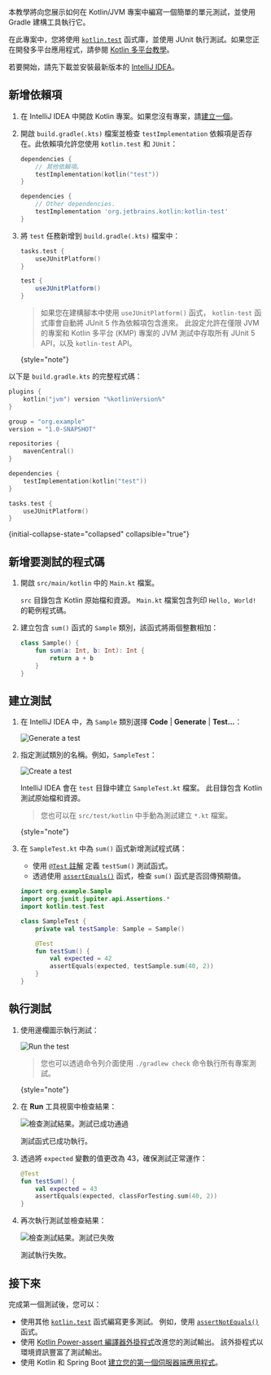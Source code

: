 [//]: # (title: 使用 JUnit 在 JVM 中測試程式碼 – 教學)

本教學將向您展示如何在 Kotlin/JVM 專案中編寫一個簡單的單元測試，並使用 Gradle 建構工具執行它。

在此專案中，您將使用 [`kotlin.test`](https://kotlinlang.org/api/latest/kotlin.test/index.html) 函式庫，並使用 JUnit 執行測試。如果您正在開發多平台應用程式，請參閱 [Kotlin 多平台教學](https://www.jetbrains.com/help/kotlin-multiplatform-dev/multiplatform-run-tests.html)。

若要開始，請先下載並安裝最新版本的 [IntelliJ IDEA](https://www.jetbrains.com/idea/download/index.html)。

## 新增依賴項

1. 在 IntelliJ IDEA 中開啟 Kotlin 專案。如果您沒有專案，請[建立一個](https://www.jetbrains.com/help/idea/create-your-first-kotlin-app.html#create-project)。

2. 開啟 `build.gradle(.kts)` 檔案並檢查 `testImplementation` 依賴項是否存在。此依賴項允許您使用 `kotlin.test` 和 `JUnit`：

    <tabs group="build-script">
    <tab title="Kotlin" group-key="kotlin">

   ```kotlin
   dependencies {
       // 其他依賴項。
       testImplementation(kotlin("test"))
   }
   ```

    </tab>
    <tab title="Groovy" group-key="groovy">

   ```groovy
   dependencies {
       // Other dependencies.
       testImplementation 'org.jetbrains.kotlin:kotlin-test'
   }
   ```

   </tab>
   </tabs>

3. 將 `test` 任務新增到 `build.gradle(.kts)` 檔案中：

    <tabs group="build-script">
    <tab title="Kotlin" group-key="kotlin">

   ```kotlin
   tasks.test {
       useJUnitPlatform()
   }
   ```

    </tab>
    <tab title="Groovy" group-key="groovy">

   ```groovy
   test {
       useJUnitPlatform()
   }
   ```

   </tab>
   </tabs>

   > 如果您在建構腳本中使用 `useJUnitPlatform()` 函式，
   > `kotlin-test` 函式庫會自動將 JUnit 5 作為依賴項包含進來。
   > 此設定允許在僅限 JVM 的專案和 Kotlin 多平台 (KMP) 專案的 JVM 測試中存取所有 JUnit 5 API，以及 `kotlin-test` API。
   >
   {style="note"}

以下是 `build.gradle.kts` 的完整程式碼：

```kotlin
plugins {
    kotlin("jvm") version "%kotlinVersion%"
}

group = "org.example"
version = "1.0-SNAPSHOT"

repositories {
    mavenCentral()
}

dependencies {
    testImplementation(kotlin("test"))
}

tasks.test {
    useJUnitPlatform()
}
```
{initial-collapse-state="collapsed" collapsible="true"}

## 新增要測試的程式碼

1. 開啟 `src/main/kotlin` 中的 `Main.kt` 檔案。

   `src` 目錄包含 Kotlin 原始檔和資源。
   `Main.kt` 檔案包含列印 `Hello, World!` 的範例程式碼。

2. 建立包含 `sum()` 函式的 `Sample` 類別，該函式將兩個整數相加：

   ```kotlin
   class Sample() {
       fun sum(a: Int, b: Int): Int {
           return a + b
       }
   }
   ```

## 建立測試

1. 在 IntelliJ IDEA 中，為 `Sample` 類別選擇 **Code** | **Generate** | **Test...**：

   ![Generate a test](generate-test.png)

2. 指定測試類別的名稱。例如，`SampleTest`：

   ![Create a test](create-test.png)

   IntelliJ IDEA 會在 `test` 目錄中建立 `SampleTest.kt` 檔案。
   此目錄包含 Kotlin 測試原始檔和資源。

   > 您也可以在 `src/test/kotlin` 中手動為測試建立 `*.kt` 檔案。
   >
   {style="note"}

3. 在 `SampleTest.kt` 中為 `sum()` 函式新增測試程式碼：

   * 使用 [`@Test` 註解](https://kotlinlang.org/api/latest/kotlin.test/-test/index.html) 定義 `testSum()` 測試函式。
   * 透過使用 [`assertEquals()`](https://kotlinlang.org/api/latest/kotlin.test/kotlin.test/assert-equals.html) 函式，檢查 `sum()` 函式是否回傳預期值。

   ```kotlin
   import org.example.Sample
   import org.junit.jupiter.api.Assertions.*
   import kotlin.test.Test

   class SampleTest {
       private val testSample: Sample = Sample()

       @Test
       fun testSum() {
           val expected = 42
           assertEquals(expected, testSample.sum(40, 2))
       }
   }
   ```

## 執行測試

1. 使用邊欄圖示執行測試：

   ![Run the test](run-test.png)

   > 您也可以透過命令列介面使用 `./gradlew check` 命令執行所有專案測試。
   >
   {style="note"}

2. 在 **Run** 工具視窗中檢查結果：

   ![檢查測試結果。測試已成功通過](test-successful.png)

   測試函式已成功執行。

3. 透過將 `expected` 變數的值更改為 43，確保測試正常運作：

   ```kotlin
   @Test
   fun testSum() {
       val expected = 43
       assertEquals(expected, classForTesting.sum(40, 2))
   }
   ```

4. 再次執行測試並檢查結果：

   ![檢查測試結果。測試已失敗](test-failed.png)

   測試執行失敗。

## 接下來

完成第一個測試後，您可以：

* 使用其他 [`kotlin.test`](https://kotlinlang.org/api/latest/kotlin.test/kotlin.test/) 函式編寫更多測試。
   例如，使用 [`assertNotEquals()`](https://kotlinlang.org/api/latest/kotlin.test/kotlin.test/assert-not-equals.html) 函式。
* 使用 [Kotlin Power-assert 編譯器外掛程式](power-assert.md)改進您的測試輸出。
   該外掛程式以環境資訊豐富了測試輸出。
* 使用 Kotlin 和 Spring Boot [建立您的第一個伺服器端應用程式](jvm-get-started-spring-boot.md)。